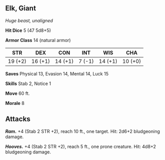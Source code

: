 ## Elk, Giant

*Huge beast, unaligned*

**Hit Dice** 5 (47 5d8+5)

**Armor Class** 14 (natural armor)

| STR     | DEX     | CON     | INT     | WIS     | CHA     |
|---------|---------|---------|---------|---------|---------|
| 19 (+2) | 16 (+1) | 14 (+1) |  7 (-1) | 14 (+1) | 10 (+0) |

**Saves** Physical 13, Evasion 14, Mental 14, Luck 15

**Skills** Stab 2, Notice 1

**Move** 60 ft.

**Morale** 8

## Attacks

***Ram.*** +4 (Stab 2 STR +2), reach 10 ft., one target. Hit: 2d6+2 bludgeoning damage.

***Hooves.*** +4 (Stab 2 STR +2), reach 5 ft., one prone creature. Hit: 4d8+2 bludgeoning damage.

